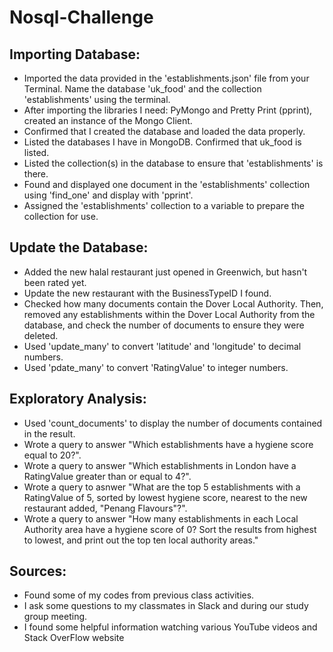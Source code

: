 # Nosql-Challenge #

## Importing Database:
- Imported the data provided in the 'establishments.json' file from your Terminal. Name the database 'uk_food' and the collection 'establishments' using the terminal.
- After importing the libraries I need: PyMongo and Pretty Print (pprint), created an instance of the Mongo Client.
- Confirmed that I created the database and loaded the data properly. 
- Listed the databases I have in MongoDB. Confirmed that uk_food is listed.
- Listed the collection(s) in the database to ensure that 'establishments' is there.
- Found and displayed one document in the 'establishments' collection using 'find_one' and display with 'pprint'.
- Assigned the 'establishments' collection to a variable to prepare the collection for use.

## Update the Database:
- Added the new halal restaurant just opened in Greenwich, but hasn't been rated yet.
- Update the new restaurant with the BusinessTypeID I found.
- Checked how many documents contain the Dover Local Authority. Then, removed any establishments within the Dover Local Authority from the database, and check the number of documents to ensure they were deleted.
- Used 'update_many' to convert 'latitude' and 'longitude' to decimal numbers.
- Used 'pdate_many' to convert 'RatingValue' to integer numbers.

## Exploratory Analysis:
- Used 'count_documents' to display the number of documents contained in the result.
- Wrote a query to answer "Which establishments have a hygiene score equal to 20?".
- Wrote a query to answer "Which establishments in London have a RatingValue greater than or equal to 4?".
- Wrote a query to asnwer "What are the top 5 establishments with a RatingValue of 5, sorted by lowest hygiene score, nearest to the new restaurant added, "Penang Flavours"?".
- Wrote a query to answer "How many establishments in each Local Authority area have a hygiene score of 0? Sort the results from highest to lowest, and print out the top ten local authority areas."

## Sources:
- Found some of my codes from previous class activities.
- I ask some questions to my classmates in Slack and during our study group meeting.
- I found some helpful information watching various YouTube videos and Stack OverFlow website